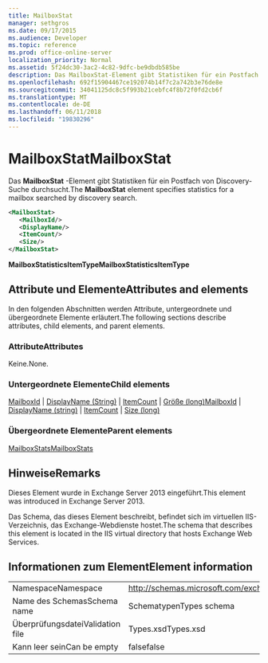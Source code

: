 ```yaml
---
title: MailboxStat
manager: sethgros
ms.date: 09/17/2015
ms.audience: Developer
ms.topic: reference
ms.prod: office-online-server
localization_priority: Normal
ms.assetid: 5f24dc30-3ac2-4c82-9dfc-be9dbdb585be
description: Das MailboxStat-Element gibt Statistiken für ein Postfach von Discovery-Suche durchsucht.
ms.openlocfilehash: 692f15904467ce192074b14f7c2a742b3e76de8e
ms.sourcegitcommit: 34041125dc8c5f993b21cebfc4f8b72f0fd2cb6f
ms.translationtype: MT
ms.contentlocale: de-DE
ms.lasthandoff: 06/11/2018
ms.locfileid: "19830296"
---
```

# <a name="mailboxstat"></a><span data-ttu-id="65f34-103">MailboxStat</span><span class="sxs-lookup"><span data-stu-id="65f34-103">MailboxStat</span></span>

<span data-ttu-id="65f34-104">Das **MailboxStat** -Element gibt Statistiken für ein Postfach von Discovery-Suche durchsucht.</span><span class="sxs-lookup"><span data-stu-id="65f34-104">The **MailboxStat** element specifies statistics for a mailbox searched by discovery search.</span></span> 
  
```XML
<MailboxStat>
   <MailboxId/>
   <DisplayName/>
   <ItemCount/>
   <Size/>
</MailboxStat>
```

<span data-ttu-id="65f34-105">**MailboxStatisticsItemType**</span><span class="sxs-lookup"><span data-stu-id="65f34-105">**MailboxStatisticsItemType**</span></span>

## <a name="attributes-and-elements"></a><span data-ttu-id="65f34-106">Attribute und Elemente</span><span class="sxs-lookup"><span data-stu-id="65f34-106">Attributes and elements</span></span>

<span data-ttu-id="65f34-107">In den folgenden Abschnitten werden Attribute, untergeordnete und übergeordnete Elemente erläutert.</span><span class="sxs-lookup"><span data-stu-id="65f34-107">The following sections describe attributes, child elements, and parent elements.</span></span>
  
### <a name="attributes"></a><span data-ttu-id="65f34-108">Attribute</span><span class="sxs-lookup"><span data-stu-id="65f34-108">Attributes</span></span>

<span data-ttu-id="65f34-109">Keine.</span><span class="sxs-lookup"><span data-stu-id="65f34-109">None.</span></span>
  
### <a name="child-elements"></a><span data-ttu-id="65f34-110">Untergeordnete Elemente</span><span class="sxs-lookup"><span data-stu-id="65f34-110">Child elements</span></span>

<span data-ttu-id="65f34-111">[MailboxId](mailboxid.md) | [DisplayName (String)](displayname-string.md) | [ItemCount](itemcount.md) | [Größe (long)](size-long.md)</span><span class="sxs-lookup"><span data-stu-id="65f34-111">[MailboxId](mailboxid.md) | [DisplayName (string)](displayname-string.md) | [ItemCount](itemcount.md) | [Size (long)](size-long.md)</span></span>
  
### <a name="parent-elements"></a><span data-ttu-id="65f34-112">Übergeordnete Elemente</span><span class="sxs-lookup"><span data-stu-id="65f34-112">Parent elements</span></span>

[<span data-ttu-id="65f34-113">MailboxStats</span><span class="sxs-lookup"><span data-stu-id="65f34-113">MailboxStats</span></span>](mailboxstats.md)
  
## <a name="remarks"></a><span data-ttu-id="65f34-114">Hinweise</span><span class="sxs-lookup"><span data-stu-id="65f34-114">Remarks</span></span>

<span data-ttu-id="65f34-115">Dieses Element wurde in Exchange Server 2013 eingeführt.</span><span class="sxs-lookup"><span data-stu-id="65f34-115">This element was introduced in Exchange Server 2013.</span></span>
  
<span data-ttu-id="65f34-116">Das Schema, das dieses Element beschreibt, befindet sich im virtuellen IIS-Verzeichnis, das Exchange-Webdienste hostet.</span><span class="sxs-lookup"><span data-stu-id="65f34-116">The schema that describes this element is located in the IIS virtual directory that hosts Exchange Web Services.</span></span>
  
## <a name="element-information"></a><span data-ttu-id="65f34-117">Informationen zum Element</span><span class="sxs-lookup"><span data-stu-id="65f34-117">Element information</span></span>

|||
|:-----|:-----|
|<span data-ttu-id="65f34-118">Namespace</span><span class="sxs-lookup"><span data-stu-id="65f34-118">Namespace</span></span>  <br/> |http://schemas.microsoft.com/exchange/services/2006/types  <br/> |
|<span data-ttu-id="65f34-119">Name des Schemas</span><span class="sxs-lookup"><span data-stu-id="65f34-119">Schema name</span></span>  <br/> |<span data-ttu-id="65f34-120">Schematypen</span><span class="sxs-lookup"><span data-stu-id="65f34-120">Types schema</span></span>  <br/> |
|<span data-ttu-id="65f34-121">Überprüfungsdatei</span><span class="sxs-lookup"><span data-stu-id="65f34-121">Validation file</span></span>  <br/> |<span data-ttu-id="65f34-122">Types.xsd</span><span class="sxs-lookup"><span data-stu-id="65f34-122">Types.xsd</span></span>  <br/> |
|<span data-ttu-id="65f34-123">Kann leer sein</span><span class="sxs-lookup"><span data-stu-id="65f34-123">Can be empty</span></span>  <br/> |<span data-ttu-id="65f34-124">false</span><span class="sxs-lookup"><span data-stu-id="65f34-124">false</span></span>  <br/> |
   

